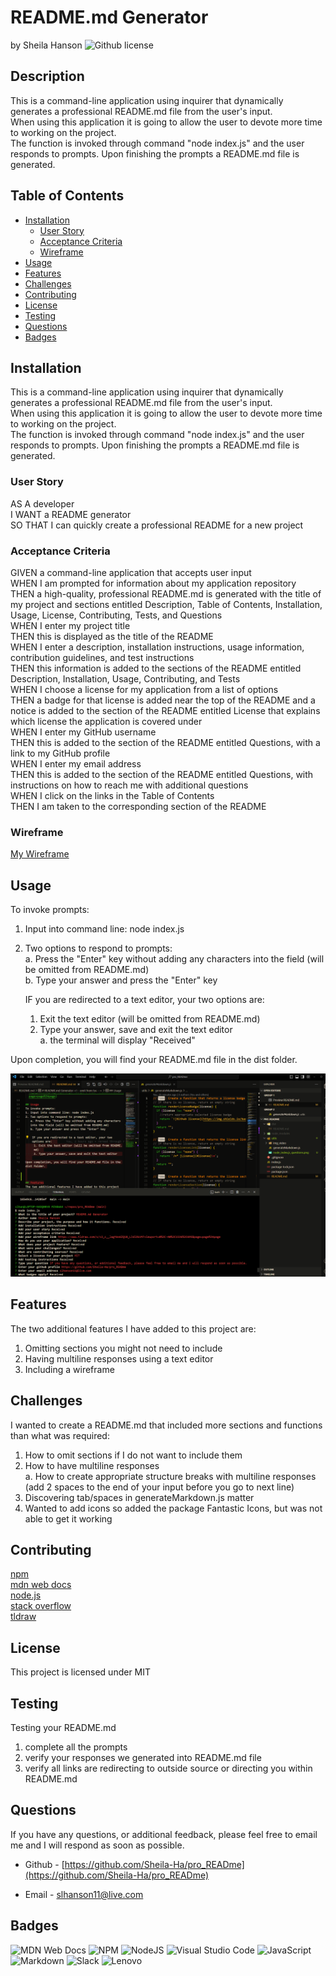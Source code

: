 # README.md Generator <!-- omit from toc -->
by Sheila Hanson ![Github license](https://img.shields.io/badge/license-MIT-blue.svg)

## Description <!-- omit from toc -->
This is a command-line application using inquirer that dynamically generates a professional README.md file from the user's input.  
When using this application it is going to allow the user to devote more time to working on the project.  
The function is invoked through command "node index.js" and the user responds to prompts. Upon finishing the prompts a README.md file is generated.

## Table of Contents <!-- omit from toc -->
  
- [Installation](#installation)
  - [User Story](#user-story)
  - [Acceptance Criteria](#acceptance-criteria)
  - [Wireframe](#wireframe)
- [Usage](#usage)
- [Features](#features)
- [Challenges](#challenges)
- [Contributing](#contributing)
- [License](#license)
- [Testing](#testing)
- [Questions](#questions)
- [Badges](#badges)
    

## Installation
This is a command-line application using inquirer that dynamically generates a professional README.md file from the user's input.  
When using this application it is going to allow the user to devote more time to working on the project.  
The function is invoked through command "node index.js" and the user responds to prompts. Upon finishing the prompts a README.md file is generated.
    
  
  ### User Story
  AS A developer  
I WANT a README generator  
SO THAT I can quickly create a professional README for a new project
    
  
  ### Acceptance Criteria
  GIVEN a command-line application that accepts user input  
WHEN I am prompted for information about my application repository  
THEN a high-quality, professional README.md is generated with the title of my project and sections entitled Description, Table of Contents, Installation, Usage, License, Contributing, Tests, and Questions  
WHEN I enter my project title  
THEN this is displayed as the title of the README  
WHEN I enter a description, installation instructions, usage information, contribution guidelines, and test instructions  
THEN this information is added to the sections of the README entitled Description, Installation, Usage, Contributing, and Tests  
WHEN I choose a license for my application from a list of options  
THEN a badge for that license is added near the top of the README and a notice is added to the section of the README entitled License that explains which license the application is covered under  
WHEN I enter my GitHub username  
THEN this is added to the section of the README entitled Questions, with a link to my GitHub profile  
WHEN I enter my email address  
THEN this is added to the section of the README entitled Questions, with instructions on how to reach me with additional questions  
WHEN I click on the links in the Table of Contents  
THEN I am taken to the corresponding section of the README

    
  
  ### Wireframe
  [My Wireframe](https://www.tldraw.com/s/v2_c_DZiLS8zpN1_JtBpaVskja?viewport=0%2C-40%2C1536%2C695&page=page%3Apage)
      
## Usage 
To invoke prompts:  
1. Input into command line: node index.js  
2. Two options to respond to prompts:  
   a. Press the "Enter" key without adding any characters into the field (will be omitted from README.md)  
   b. Type your answer and press the "Enter" key
   
    IF you are redirected to a text editor, your two options are:  
     1. Exit the text editor (will be omitted from README.md)  
     2. Type your answer, save and exit the text editor  
        a. the terminal will display "Received"
   
Upon completion, you will find your README.md file in the dist folder.

![Alt text](utils/node_index.js_questions.png)

## Features
The two additional features I have added to this project are:  
1. Omitting sections you might not need to include  
2. Having multiline responses using a text editor  
3. Including a wireframe

## Challenges
I wanted to create a README.md that included more sections and functions than what was required:
1. How to omit sections if I do not want to include them  
2. How to have multiline responses  
   a. How to create appropriate structure breaks with multiline responses (add 2 spaces to the end of your input before you go to next line)
3. Discovering tab/spaces in generateMarkdown.js matter  
4. Wanted to add icons so added the package Fantastic Icons, but was not able to get it working

## Contributing
[npm](https://www.npmjs.com/package/inquirer/v/8.2.4?activeTab=readme#installation)  
[mdn web docs](https://developer.mozilla.org/en-US/docs/Web)  
[node.js](https://nodejs.org/docs/latest/api/)  
[stack overflow](https://stackoverflow.com/newreg=67d94556b887449fa2885dadf54a5439)  
[tldraw](https://www.tldraw.com/)

## License 
This project is licensed under MIT


## Testing
Testing your README.md  
1. complete all the prompts  
2. verify your responses we generated into README.md file  
3. verify all links are redirecting to outside source or directing you within README.md

    

## Questions
If you have any questions, or additional feedback, please feel free to email me and I will respond as soon as possible.
    
* Github -
[https://github.com/Sheila-Ha/pro_READme](https://github.com/Sheila-Ha/pro_READme)

* Email -
slhanson11@live.com

## Badges
![MDN Web Docs](https://img.shields.io/badge/MDN_Web_Docs-black?style=for-the-badge&logo=mdnwebdocs&logoColor=white)  ![NPM](https://img.shields.io/badge/NPM-%23CB3837.svg?style=for-the-badge&logo=npm&logoColor=white)
![NodeJS](https://img.shields.io/badge/node.js-6DA55F?style=for-the-badge&logo=node.js&logoColor=white)  ![Visual Studio Code](https://img.shields.io/badge/Visual%20Studio%20Code-0078d7.svg?style=for-the-badge&logo=visual-studio-code&logoColor=white)
![JavaScript](https://img.shields.io/badge/javascript-%23323330.svg?style=for-the-badge&logo=javascript&logoColor=%23F7DF1E)  ![Markdown](https://img.shields.io/badge/markdown-%23000000.svg?style=for-the-badge&logo=markdown&logoColor=white)
![Slack](https://img.shields.io/badge/Slack-4A154B?style=for-the-badge&logo=slack&logoColor=white)  ![Lenovo](https://img.shields.io/badge/lenovo-E2231A?style=for-the-badge&logo=lenovo&logoColor=white)
